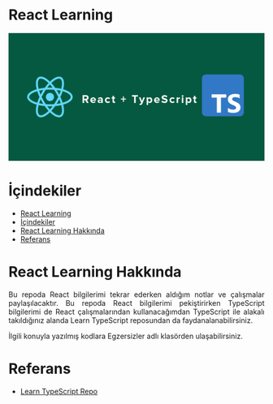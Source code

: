 # React Learning 
![React Learning Social Media Preview](image/react-learning.png)

# İçindekiler
- [React Learning](#react-learning)
- [İçindekiler](#içindekiler)
- [React Learning Hakkında](#react-learning-hakkında)
- [Referans](#referans)

# React Learning Hakkında
<p style="text-align: justify">Bu repoda React bilgilerimi tekrar ederken  aldığım notlar ve çalışmalar paylaşılacaktır. Bu repoda React bilgilerimi pekiştirirken TypeScript bilgilerimi de React çalışmalarından kullanacağımdan TypeScript ile alakalı takıldığınız alanda Learn TypeScript  reposundan da faydanalanabilirsiniz.</p>

<p style="text-align: justify">İlgili konuyla yazılmış kodlara Egzersizler adlı klasörden ulaşabilirsiniz.</p>

# Referans
- [Learn TypeScript Repo](https://github.com/MelihKrts/Learn-TypeScript)